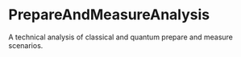 # PrepareAndMeasureAnalysis
A technical analysis of classical and quantum prepare and measure scenarios.
